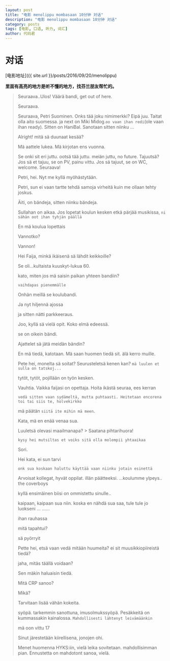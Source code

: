 ```yaml
---
layout: post
title: "电影 menolippu mombasaan 10分钟 对话"
description: "电影 menolippu mombasaan 10分钟 对话"
category: posts
tags: [电影, 口语, 听力, 词汇]
author: 代码君
---
```


# 对话

[电影地址]({{ site.url }}/posts/2016/09/20/menolippu)

**里面有高亮的地方是听不懂的地方，找芬兰朋友帮忙的。**

> Seuraava..Ulos! Väärä bandi, get out of here.
> 
> Seuraava.
> 
> Seuraava, Petri Suominen. Onks tää joku nimimerkki? Eipä juu. Taitat olla aito suomessa. ja next on Miki Midog.`oo vaan ihan redi`(ole vaan ihan ready). Sitten on HaniBal. Sanotaan sitten niinku ...
> 
> 
> 
> Alright! mitä sä duunaat kesää?
> 
> Mä aattele lukea. Mä kirjotan ens vuonna.
> 
> Se onki sit eri juttu. ootsä tää juttu. meiän juttu, no future. Tajuutsä? Jos sä et tajuu, se on PV, painu vittu. Jos sä tajuut, se on WC, welcome. Seuraava!
> 
> 
> 
> Petri, hei. Nyt me kyllä myöhästytään.
> 
> Petri, sun ei vaan tartte tehdä samoja virheitä kuin me ollaan tehty joskus. 
> 
> Äiti, on bändeja, sitten niinku bändeja.
> 
> Sullahan on aikaa. Jos lopetat koulun kesken etkä pärjää musikissa, `ni sähän oot ihan tyhjän päällä`
> 
> En mä koulua lopettais
> 
> Vannotko?
> 
> Vannon!
> 
> 
> 
> Hei Faija, minkä ikäisenä sä lähdit keikkoille?
> 
> Se oli...kultaista kuuskyt-lukua 60.
> 
> kato, miten jos mä saisin paikan yhteen bandiin?
> 
>`vaihdapas pienemmälle`
> 
> Onhän meillä se koulubandi.
> 
> 
> 
> Ja nyt hiljennä ajossa
> 
> ja sitten nätti parkkeeraus.
> 
> Joo, kyllä sä vielä opit. Koko elmä edeessä.
> 
> se on oikein bändi.
> 
> 
> 
> Ajattelet sä jätä meidän bändin?
> 
> En mä tiedä, katotaan. Mä saan huomen tiedä sit. älä kerro muille.
> 
> Pete hei, monelta sä soitat? Seurusteletsä kenen kan? `mä luulen et sulla on tatskoj...`
> 
> tytöt, tytöt, pojillään on työn kesken.
> 
> Vauhtia. Vaikka faijasi on opettaja. Hoita ikästä seuraa, ees kerran 
> 
>`vedä sitten vaan sydämeltä, mutta puhtaasti. Heitetaan encorena toi tai siis te, holvekirkko`
> 
> mä päätän `siitä ite mihin mä meen`.
>
> Kata, mä en enää venaa sua.
> 
> Luuletsä olevasi maailmanapa? > 
> Saatana pihtarihuora!
> 
> `kysy hei mutsiltas et voiks sitä olla molempii yhtaaikaa`
>
> Sori.
> 
> Hei kata, ei sun tarvi
> 
> `onk sua koskaan haluttu käyttää vaan niinku jotain esinettä` 
> 
> 
> Arvoisat kollegat, hyvät oppilat. illän päätteeksi. ...koulumme ylpeys.. the coverboys   
> 
> kyllä ensimäinen biisi on ommistettu sinulle..
> 
> kaipaan, kaipaan sua niin. koska en nähdä sua saa, tule tule jo luokseni ... ......
> 
> 
> 
> ihan rauhassa
> 
> mitä tapahtui?
> 
> sä pyörryit
> 
> Pette hei, etsä vaan vedä mitään huumeita? ei sit muusikkiopiireistä tiedä?
> 
> jaha, mitäs täällä voidaan?
> 
> Sen mäkin haluaisin tiedä.
> 
> Mitä CRP sanoo?
> 
> Mikä?
> 
> Tarvitaan lisää vähän kokeita.
> 
> 
> 
> syöpä. tarkemmin sanottuna, imusolmukssyöpä. Pesäkkeitä on kummassakin kainalossa. `Mahdollisesti lähtenyt leivämäänkin` 
> 
> mä oon vittu 17
> 
> Sinut järestetään kiirellisena, jonojen ohi.
> 
> Menet huomenna HYKS:iin, vielä leika sovitetaan. mahdollisimman pian. Ennustetta on mahdotont sanoa, vielä.
> 






  








